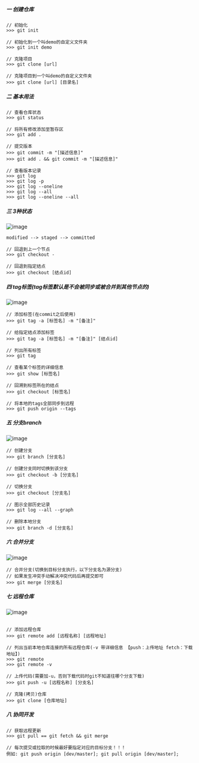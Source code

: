 ##### 一 创建仓库
```
// 初始化
>>> git init 

// 初始化到一个叫demo的自定义文件夹
>>> git init demo 

// 克隆项目
>>> git clone [url]

// 克隆项目到一个叫demo的自定义文件夹
>>> git clone [url] [目录名]
```

##### 二 基本用法
```
// 查看仓库状态
>>> git status

// 将所有修改添加至暂存区
>>> git add .

// 提交版本
>>> git commit -m "[描述信息]"
>>> git add . && git commit -m "[描述信息]"

// 查看版本记录
>>> git log
>>> git log -p
>>> git log --oneline
>>> git log --all
>>> git log --oneline --all
```

##### 三 3种状态
![image](https://s1.ax1x.com/2020/05/28/tZZGtg.png)
```
modified --> staged --> committed

// 回退到上一个节点
>>> git checkout -

// 回退到指定结点
>>> git checkout [结点id]
```

##### 四 tag标签(tag标签默认是不会被同步或被合并到其他节点的)
![image](https://s1.ax1x.com/2020/05/28/tZZtpj.png)
```
// 添加标签(在commit之后使用)
>>> git tag -a [标签名] -m "[备注]"

// 给指定结点添加标签
>>> git tag -a [标签名] -m "[备注]" [结点id]

// 列出所有标签
>>> git tag

// 查看某个标签的详细信息
>>> git show [标签名]

// 回溯到标签所在的结点
>>> git checkout [标签名]

// 将本地的tags全部同步到远程
>>> git push origin --tags
```

##### 五 分支branch
![image](https://s1.ax1x.com/2020/05/28/tZZ0BV.png)
```
// 创建分支
>>> git branch [分支名]

// 创建分支同时切换到该分支
>>> git checkout -b [分支名]

// 切换分支
>>> git checkout [分支名]

// 图示全部历史记录
>>> git log --all --graph

// 删除本地分支
>>> git branch -d [分支名]
```

##### 六 合并分支
![image](https://s1.ax1x.com/2020/05/28/tZZc9J.png)
```
// 合并分支(切换到目标分支执行，以下分支名为源分支)
// 如果发生冲突手动解决冲突代码后再提交即可
>>> git merge [分支名]
```

##### 七 远程仓库
![image](https://s1.ax1x.com/2020/05/28/tZZIAO.png)
```

// 添加远程仓库
>>> git remote add [远程名称] [远程地址]

// 列出当前本地仓库连接的所有远程仓库(-v 带详细信息 【push：上传地址 fetch：下载地址】)
>>> git remote
>>> git remote -v

// 上传代码(需要加-u，否则下载代码时git不知道往哪个分支下载)
>>> git push -u [远程名称] [分支名]

// 克隆(拷贝)仓库
>>> git clone [仓库地址]
```

##### 八 协同开发
```
// 获取远程更新
>>> git pull == git fetch && git merge

// 每次提交或拉取的时候最好要指定对应的目标分支！！！
例如: git push origin [dev/master]; git pull origin [dev/master];
```